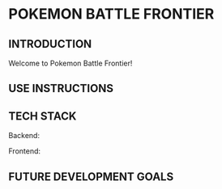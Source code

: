 # POKEMON BATTLE FRONTIER

## INTRODUCTION
Welcome to Pokemon Battle Frontier!

## USE INSTRUCTIONS

## TECH STACK
Backend:

Frontend:

## FUTURE DEVELOPMENT GOALS